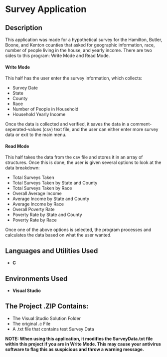 <h1>Survey Application</h1>

<h2>Description</h2>
This application was made for a hypothetical survey for the Hamilton, Butler, Boone, and Kenton counties that asked for geographic information, race, number of people living in the house, and yearly income. There are two sides to this program: Write Mode and Read Mode.

<h4>Write Mode</h4>
This half has the user enter the survey information, which collects:

<ul>
  <li>Survey Date</li>
  <li>State</li>
  <li>County</li>
  <li>Race</li>
  <li>Number of People in Household</li>
  <li>Household Yearly Income</li>
</ul>

Once the data is collected and verified, it saves the data in a comment-seperated-values (csv) text file, and the user can either enter more survey data or exit to the main menu.

<h4>Read Mode</h4>
This half takes the data from the csv file and stores it in an array of structures. Once this is done, the user is given several options to look at the data breakdown:

<ul>
  <li>Total Surveys Taken</li>
  <li>Total Surveys Taken by State and County</li>
  <li>Total Surveys Taken by Race</li>
  <li>Overall Average Income</li>
  <li>Average Income by State and County</li>
  <li>Average Income by Race</li>
  <li>Overall Poverty Rate</li>
  <li>Poverty Rate by State and County</li>
  <li>Poverty Rate by Race</li>
</ul>

Once one of the above options is selected, the program processes and calculates the data based on what the user wanted. 

<h2>Languages and Utilities Used</h2>

- <b>C</b> 

<h2>Environments Used </h2>

- <b>Visual Studio</b>

<h2>The Project .ZIP Contains:</h2>
<ul>
  <li>The Visual Studio Solution Folder</li>
  <li>The original .c File</li>
  <li>A .txt file that contains test Survey Data</li>
</ul>

<b>NOTE: When using this application, it modifies the SurveyData.txt file within this project if you are in Write Mode. This may cause your antivirus software to flag this as suspicious and throw a warning message.<b>


<p align="center">

</p>

<!--
 ```diff
- text in red
+ text in green
! text in orange
# text in gray
@@ text in purple (and bold)@@
```
--!>
